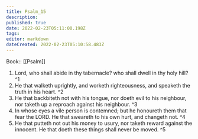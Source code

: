 ```yaml
---
title: Psalm_15
description: 
published: true
date: 2022-02-23T05:11:00.198Z
tags: 
editor: markdown
dateCreated: 2022-02-23T05:10:58.483Z
---
```


 Book:: [[Psalm]]
 1. Lord, who shall abide in thy tabernacle? who shall dwell in thy holy hill? ^1
 2. He that walketh uprightly, and worketh righteousness, and speaketh the truth in his heart. ^2
 3. He that backbiteth not with his tongue, nor doeth evil to his neighbour, nor taketh up a reproach against his neighbour. ^3
 4. In whose eyes a vile person is contemned; but he honoureth them that fear the LORD. He that sweareth to his own hurt, and changeth not. ^4
 5. He that putteth not out his money to usury, nor taketh reward against the innocent. He that doeth these things shall never be moved. ^5

